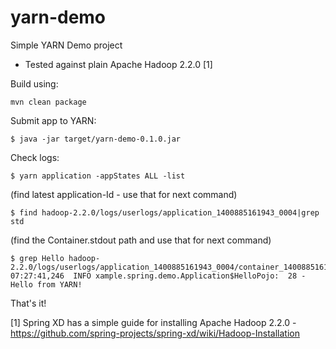 yarn-demo
=========

Simple YARN Demo project

 - Tested against plain Apache Hadoop 2.2.0 [1]

Build using:

    mvn clean package

Submit app to YARN:

    $ java -jar target/yarn-demo-0.1.0.jar

Check logs:

    $ yarn application -appStates ALL -list

(find latest application-Id - use that for next command)

    $ find hadoop-2.2.0/logs/userlogs/application_1400885161943_0004|grep std

(find the Container.stdout path and use that for next command)

    $ grep Hello hadoop-2.2.0/logs/userlogs/application_1400885161943_0004/container_1400885161943_0004_01_000002/Container.stdout
    07:27:41,246  INFO xample.spring.demo.Application$HelloPojo:  28 - Hello from YARN!

That's it!


[1] Spring XD has a simple guide for installing Apache Hadoop 2.2.0 - <https://github.com/spring-projects/spring-xd/wiki/Hadoop-Installation>
